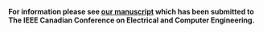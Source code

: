 **For information please see [our manuscript](https://github.com/MatteoPassalent/Predicting-Psychiatric-Diagnoses/blob/main/PsychiatricDiagnoses.pdf) which has been submitted to The IEEE Canadian Conference on Electrical and Computer Engineering.**
